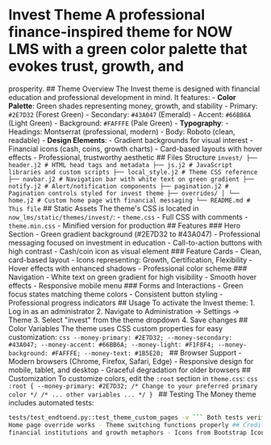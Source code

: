 # Invest Theme A professional finance-inspired theme for NOW LMS with a green color palette that evokes trust, growth, and
prosperity. ## Theme Overview The Invest theme is designed with financial education and professional development in mind. It
features: - **Color Palette**: Green shades representing money, growth, and stability - Primary: `#2E7D32` (Forest Green) -
Secondary: `#43A047` (Emerald) - Accent: `#66BB6A` (Light Green) - Background: `#FAFFFE` (Pale Green) - **Typography**: -
Headings: Montserrat (professional, modern) - Body: Roboto (clean, readable) - **Design Elements**: - Gradient backgrounds for
visual interest - Financial icons (cash, coins, growth charts) - Card-based layouts with hover effects - Professional,
trustworthy aesthetic ## Files Structure ``` invest/ ├── header.j2 # HTML head tags and metadata ├── js.j2 # JavaScript
libraries and custom scripts ├── local_style.j2 # Theme CSS reference ├── navbar.j2 # Navigation bar with white text on green
gradient ├── notify.j2 # Alert/notification components ├── pagination.j2 # Pagination controls styled for invest theme ├──
overrides/ │ └── home.j2 # Custom home page with financial messaging └── README.md # This file ``` ## Static Assets The theme's
CSS is located in `now_lms/static/themes/invest/`: - `theme.css` - Full CSS with comments - `theme.min.css` - Minified version
for production ## Features ### Hero Section - Green gradient background (#2E7D32 to #43A047) - Professional messaging focused
on investment in education - Call-to-action buttons with high contrast - Cash/coin icon as visual element ### Feature Cards -
Clean, card-based layout - Icons representing: Growth, Certification, Flexibility - Hover effects with enhanced shadows -
Professional color scheme ### Navigation - White text on green gradient for high visibility - Smooth hover effects - Responsive
mobile menu ### Forms and Interactions - Green focus states matching theme colors - Consistent button styling - Professional
progress indicators ## Usage To activate the Invest theme: 1. Log in as an administrator 2. Navigate to Administration →
Settings → Theme 3. Select "invest" from the theme dropdown 4. Save changes ## Color Variables The theme uses CSS custom
properties for easy customization: ```css --money-primary: #2E7D32; --money-secondary: #43A047; --money-accent: #66BB6A;
--money-light: #F1F8F4; --money-background: #FAFFFE; --money-text: #1B5E20; ``` ## Browser Support - Modern browsers (Chrome,
Firefox, Safari, Edge) - Responsive design for mobile, tablet, and desktop - Graceful degradation for older browsers ##
Customization To customize colors, edit the `:root` section in `theme.css`: ```css :root { --money-primary: #2E7D32; /* Change
to your preferred primary color */ /* ... other variables ... */ } ``` ## Testing The Money theme includes automated tests:
```bash python -m pytest tests/test_endtoend.py::test_theme_functionality_comprehensive -v python -m pytest
tests/test_endtoend.py::test_theme_custom_pages -v ``` Both tests verify: - Theme files are accessible - CSS loads correctly -
Home page override works - Theme switching functions properly ## Credits - Designed for NOW LMS - Color palette inspired by
financial institutions and growth metaphors - Icons from Bootstrap Icons
